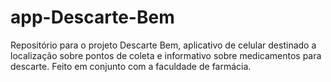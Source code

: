 # app-Descarte-Bem
Repositório para o projeto Descarte Bem, aplicativo de celular destinado a localização sobre pontos de coleta e informativo sobre medicamentos para descarte. Feito em conjunto com a faculdade de farmácia.

